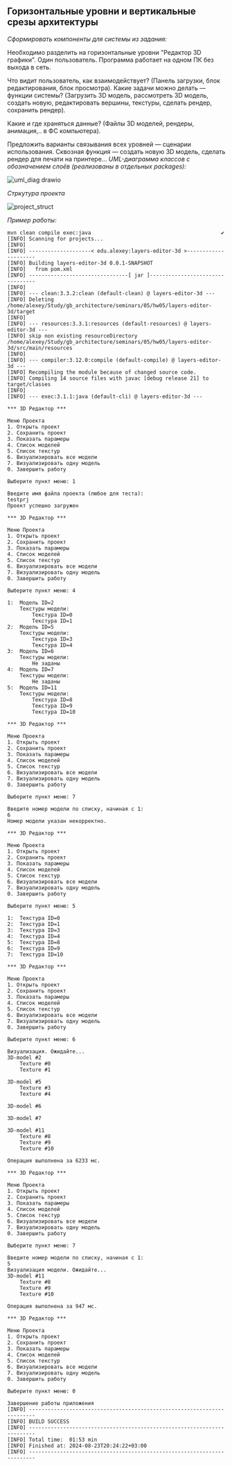 ## Горизонтальные уровни и вертикальные срезы архитектуры

*Сформировать компоненты для системы из задания:*

Необходимо разделить на горизонтальные уровни "Редактор 3D графики". Один
пользователь. Программа работает на одном ПК без выхода в сеть.

Что видит пользователь, как взаимодействует? (Панель загрузки, блок
редактирования, блок просмотра).
Какие задачи можно делать — функции системы?
(Загрузить 3D модель, рассмотреть 3D модель, создать новую, редактировать
вершины, текстуры, сделать рендер, сохранить рендер).

Какие и где храняться данные? (Файлы 3D моделей, рендеры, анимация,.. в ФС компьютера).

 Предложить варианты связывания всех уровней — сценарии использования.
 Сквозная функция — создать новую 3D модель, сделать рендер для печати на принтере...
*UML-диаграмма классов с обозначением слоёв (реализованы в отдельных packages):*

![uml_diag drawio](https://github.com/user-attachments/assets/ad89d584-f7ae-4c14-8fb2-a85888528bd6)

*Стркутура проекта*

![project_struct](https://github.com/user-attachments/assets/a9a24f67-e282-4b3c-8029-9d7da3cc68fa)

*Пример работы:*

```
mvn clean compile exec:java                                          ✔ 
[INFO] Scanning for projects...
[INFO] 
[INFO] --------------------< edu.alexey:layers-editor-3d >---------------------
[INFO] Building layers-editor-3d 0.0.1-SNAPSHOT
[INFO]   from pom.xml
[INFO] --------------------------------[ jar ]---------------------------------
[INFO] 
[INFO] --- clean:3.3.2:clean (default-clean) @ layers-editor-3d ---
[INFO] Deleting /home/alexey/Study/gb_architecture/seminars/05/hw05/layers-editor-3d/target
[INFO] 
[INFO] --- resources:3.3.1:resources (default-resources) @ layers-editor-3d ---
[INFO] skip non existing resourceDirectory /home/alexey/Study/gb_architecture/seminars/05/hw05/layers-editor-3d/src/main/resources
[INFO] 
[INFO] --- compiler:3.12.0:compile (default-compile) @ layers-editor-3d ---
[INFO] Recompiling the module because of changed source code.
[INFO] Compiling 14 source files with javac [debug release 21] to target/classes
[INFO] 
[INFO] --- exec:3.1.1:java (default-cli) @ layers-editor-3d ---

*** 3D Редактор ***

Меню Проекта
1. Открыть проект
2. Сохранить проект
3. Показать парамеры
4. Список моделей
5. Список текстур
6. Визуализировать все модели
7. Визуализировать одну модель
0. Завершить работу

Выберите пункт меню: 1

Введите имя файла проекта (любое для теста): 
testprj
Проект успешно загружен

*** 3D Редактор ***

Меню Проекта
1. Открыть проект
2. Сохранить проект
3. Показать парамеры
4. Список моделей
5. Список текстур
6. Визуализировать все модели
7. Визуализировать одну модель
0. Завершить работу

Выберите пункт меню: 4

1:	Модель ID=2
   	Текстуры модели:
   		Текстура ID=0
   		Текстура ID=1
2:	Модель ID=5
   	Текстуры модели:
   		Текстура ID=3
   		Текстура ID=4
3:	Модель ID=6
   	Текстуры модели:
   		Не заданы
4:	Модель ID=7
   	Текстуры модели:
   		Не заданы
5:	Модель ID=11
   	Текстуры модели:
   		Текстура ID=8
   		Текстура ID=9
   		Текстура ID=10

*** 3D Редактор ***

Меню Проекта
1. Открыть проект
2. Сохранить проект
3. Показать парамеры
4. Список моделей
5. Список текстур
6. Визуализировать все модели
7. Визуализировать одну модель
0. Завершить работу

Выберите пункт меню: 7

Введите номер модели по списку, начиная с 1: 
6
Номер модели указан некорректно.

*** 3D Редактор ***

Меню Проекта
1. Открыть проект
2. Сохранить проект
3. Показать парамеры
4. Список моделей
5. Список текстур
6. Визуализировать все модели
7. Визуализировать одну модель
0. Завершить работу

Выберите пункт меню: 5

1:	Текстура ID=0
2:	Текстура ID=1
3:	Текстура ID=3
4:	Текстура ID=4
5:	Текстура ID=8
6:	Текстура ID=9
7:	Текстура ID=10

*** 3D Редактор ***

Меню Проекта
1. Открыть проект
2. Сохранить проект
3. Показать парамеры
4. Список моделей
5. Список текстур
6. Визуализировать все модели
7. Визуализировать одну модель
0. Завершить работу

Выберите пункт меню: 6

Визуализация. Ожидайте...
3D-model #2
	Texture #0
	Texture #1

3D-model #5
	Texture #3
	Texture #4

3D-model #6

3D-model #7

3D-model #11
	Texture #8
	Texture #9
	Texture #10

Операция выполнена за 6233 мс.

*** 3D Редактор ***

Меню Проекта
1. Открыть проект
2. Сохранить проект
3. Показать парамеры
4. Список моделей
5. Список текстур
6. Визуализировать все модели
7. Визуализировать одну модель
0. Завершить работу

Выберите пункт меню: 7

Введите номер модели по списку, начиная с 1: 
5
Визуализация модели. Ожидайте...
3D-model #11
	Texture #8
	Texture #9
	Texture #10

Операция выполнена за 947 мс.

*** 3D Редактор ***

Меню Проекта
1. Открыть проект
2. Сохранить проект
3. Показать парамеры
4. Список моделей
5. Список текстур
6. Визуализировать все модели
7. Визуализировать одну модель
0. Завершить работу

Выберите пункт меню: 0

Завершение работы приложения
[INFO] ------------------------------------------------------------------------
[INFO] BUILD SUCCESS
[INFO] ------------------------------------------------------------------------
[INFO] Total time:  01:53 min
[INFO] Finished at: 2024-08-23T20:24:22+03:00
[INFO] ------------------------------------------------------------------------

```

